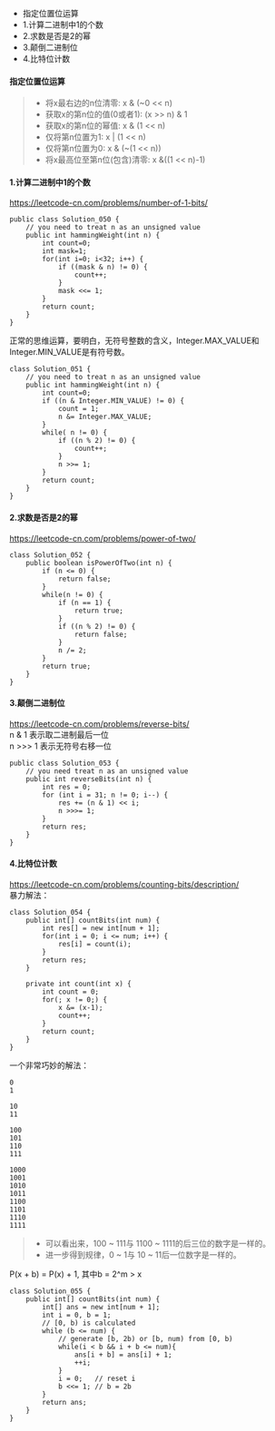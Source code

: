 <!-- MarkdownTOC -->

- 指定位置位运算
- 1.计算二进制中1的个数
- 2.求数是否是2的幂
- 3.颠倒二进制位
- 4.比特位计数

<!-- /MarkdownTOC -->


#### 指定位置位运算
> * 将x最右边的n位清零: x & (~0 << n)
> * 获取x的第n位的值(0或者1): (x >> n) & 1
> * 获取x的第n位的幂值: x & (1 << n)
> * 仅将第n位置为1: x | (1 << n)
> * 仅将第n位置为0: x & (~(1 << n))
> * 将x最高位至第n位(包含)清零: x &((1 << n)-1)

#### 1.计算二进制中1的个数
https://leetcode-cn.com/problems/number-of-1-bits/ <br>
```
public class Solution_050 {
    // you need to treat n as an unsigned value
    public int hammingWeight(int n) {
        int count=0;
        int mask=1;
        for(int i=0; i<32; i++) {
            if ((mask & n) != 0) {
                count++;
            }
            mask <<= 1;
        }
        return count;
    }
}
```
正常的思维运算，要明白，无符号整数的含义，Integer.MAX_VALUE和Integer.MIN_VALUE是有符号数。
```
class Solution_051 {
    // you need to treat n as an unsigned value
    public int hammingWeight(int n) {
        int count=0;
        if ((n & Integer.MIN_VALUE) != 0) {
            count = 1;
            n &= Integer.MAX_VALUE;
        }
        while( n != 0) {
            if ((n % 2) != 0) {
                count++;
            }
            n >>= 1;
        }
        return count;
    }
}
```

#### 2.求数是否是2的幂
https://leetcode-cn.com/problems/power-of-two/ <br>
```
class Solution_052 {
    public boolean isPowerOfTwo(int n) {
        if (n <= 0) {
            return false;
        }
        while(n != 0) {
            if (n == 1) {
                return true;
            }
            if ((n % 2) != 0) {
                return false;
            }
            n /= 2;
        }
        return true;
    }
}
```

#### 3.颠倒二进制位
https://leetcode-cn.com/problems/reverse-bits/ <br>
n & 1 表示取二进制最后一位<br>
n >>> 1 表示无符号右移一位<br>
```
public class Solution_053 {
    // you need treat n as an unsigned value
    public int reverseBits(int n) {
        int res = 0;
        for (int i = 31; n != 0; i--) {
            res += (n & 1) << i;
            n >>>= 1;
        }
        return res;
    }
}
```

#### 4.比特位计数
https://leetcode-cn.com/problems/counting-bits/description/ <br>
暴力解法：
```
class Solution_054 {
    public int[] countBits(int num) {
        int res[] = new int[num + 1];
        for(int i = 0; i <= num; i++) {
            res[i] = count(i);
        }
        return res;
    }

    private int count(int x) {
        int count = 0;
        for(; x != 0;) {
            x &= (x-1);
            count++;
        }
        return count;
    }
}
```
一个非常巧妙的解法：
```
0
1

10
11

100
101
110
111

1000
1001
1010
1011
1100
1101
1110
1111
```
> * 可以看出来，100 ~ 111与 1100 ~ 1111的后三位的数字是一样的。
> * 进一步得到规律，0 ~ 1与 10 ~ 11后一位数字是一样的。

P(x + b)  = P(x) + 1, 其中b = 2^m > x
```
class Solution_055 {
    public int[] countBits(int num) {
        int[] ans = new int[num + 1];
        int i = 0, b = 1;
        // [0, b) is calculated
        while (b <= num) {
            // generate [b, 2b) or [b, num) from [0, b)
            while(i < b && i + b <= num){
                ans[i + b] = ans[i] + 1;
                ++i;
            }
            i = 0;   // reset i
            b <<= 1; // b = 2b
        }
        return ans;
    }
}
```
